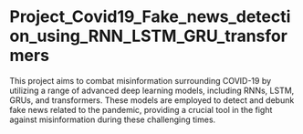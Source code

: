 # Project_Covid19_Fake_news_detection_using_RNN_LSTM_GRU_transformers

This project aims to combat misinformation surrounding COVID-19 by utilizing a range of advanced deep learning models, including RNNs, LSTM, GRUs, and transformers. These models are employed to detect and debunk fake news related to the pandemic, providing a crucial tool in the fight against misinformation during these challenging times.

